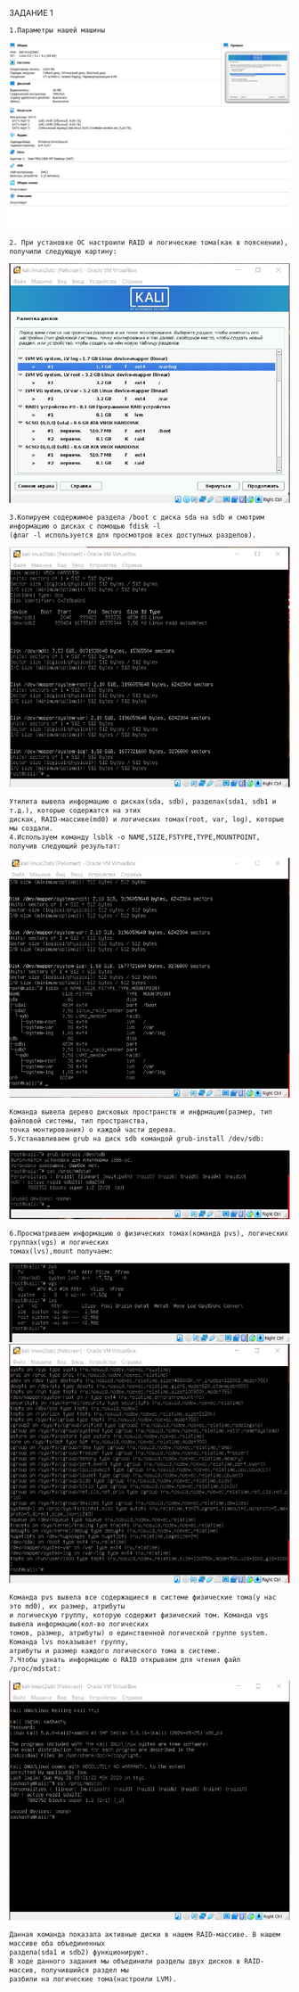    ЗАДАНИЕ 1
 
    1.Параметры нашей машины
![](https://github.com/sashasty/labs-Linux/blob/master/lab2/%20images/1.jpg)

    2. При установке ОС настроили RAID и логические тома(как в пояснении), получили следующую картину:
![](https://github.com/sashasty/labs-Linux/blob/master/lab2/%20images/2.jpg)

    3.Копируем содержимое раздела /boot с диска sda на sdb и смотрим информацию о дисках с помощью fdisk -l 
    (флаг -l используется для просмотров всех доступных разделов).
![](https://github.com/sashasty/labs-Linux/blob/master/lab2/%20images/3.jpg)

    Утилита вывела информацию о дисках(sda, sdb), разделах(sda1, sdb1 и т.д.), которые содержатся на этих 
    дисках, RAID-массиве(md0) и логических томах(root, var, log), которые мы создали.
    4.Используем команду lsblk -o NAME,SIZE,FSTYPE,TYPE,MOUNTPOINT, получив следующий результат:
![](https://github.com/sashasty/labs-Linux/blob/master/lab2/%20images/4.jpg)

    Команда вывела дерево дисковых пространств и инфрмацию(размер, тип файловой системы, тип пространства,
    точка монтирования) о каждой части дерева.
    5.Устанавливаем grub на диск sdb командой grub-install /dev/sdb:
![](https://github.com/sashasty/labs-Linux/blob/master/lab2/%20images/5.jpg)

    6.Просматриваем информацию о физических томах(команда pvs), логических группах(vgs) и логических 
    томах(lvs),mount получаем:
![](https://github.com/sashasty/labs-Linux/blob/master/lab2/%20images/6.jpg)
![](https://github.com/sashasty/labs-Linux/blob/master/lab2/%20images/7.jpg)

    Команда pvs вывела все содержащиеся в системе физические тома(у нас это md0), их размер, атрибуты
    и логическую группу, которую содержит физический том. Команда vgs вывела информацию(кол-во логических
    томов, размер, атрибуты) о единственной логической группе system. Команда lvs показывает группу,
    атрибуты и размер каждого логического тома в системе.
    7.Чтобы узнать информацию о RAID открываем для чтения файл /proc/mdstat:
![](https://github.com/sashasty/labs-Linux/blob/master/lab2/%20images/8.jpg)

    Данная команда показала активные диски в нашем RAID-массиве. В нашем массиве оба объединенных 
    раздела(sda1 и sdb2) функционируют.
    В ходе данного задания мы объединили разделы двух дисков в RAID-массив, получившийся раздел мы
    разбили на логические тома(настроили LVM).
